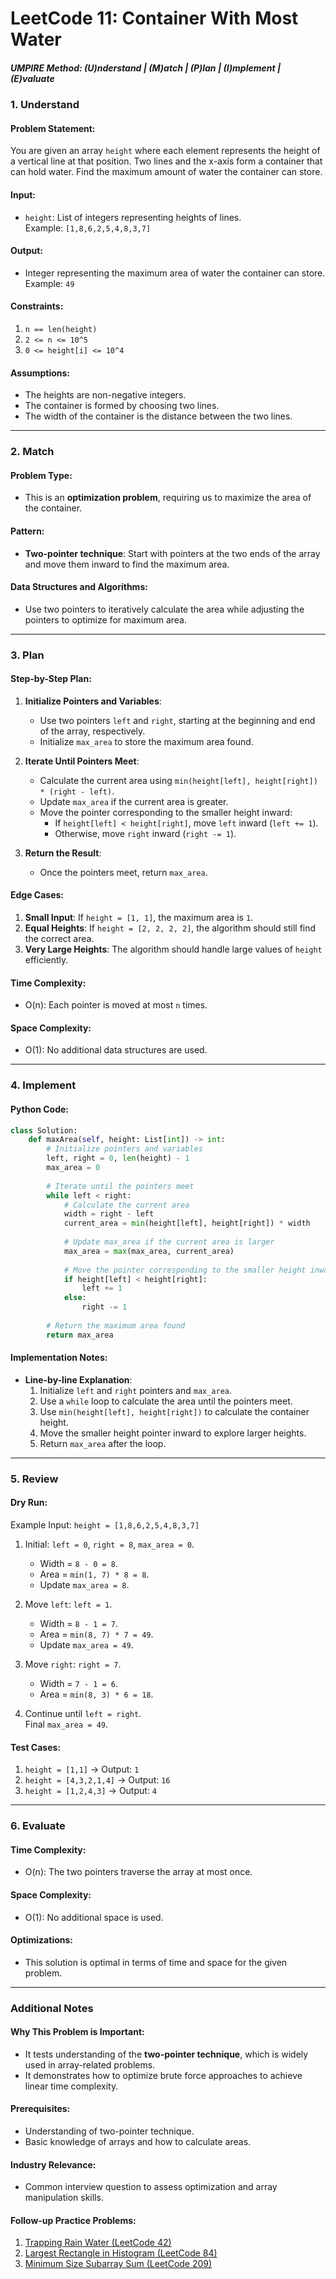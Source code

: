 
# LeetCode 11: Container With Most Water

##### UMPIRE Method: (U)nderstand | (M)atch | (P)lan | (I)mplement | (E)valuate

### **1. Understand**

#### Problem Statement:
You are given an array `height` where each element represents the height of a vertical line at that position. Two lines and the x-axis form a container that can hold water. Find the maximum amount of water the container can store.

#### Input:
- `height`: List of integers representing heights of lines.  
  Example: `[1,8,6,2,5,4,8,3,7]`

#### Output:
- Integer representing the maximum area of water the container can store.  
  Example: `49`

#### Constraints:
1. `n == len(height)`
2. `2 <= n <= 10^5`
3. `0 <= height[i] <= 10^4`

#### Assumptions:
- The heights are non-negative integers.
- The container is formed by choosing two lines.
- The width of the container is the distance between the two lines.

---

### **2. Match**

#### Problem Type:
- This is an **optimization problem**, requiring us to maximize the area of the container.

#### Pattern:
- **Two-pointer technique**: Start with pointers at the two ends of the array and move them inward to find the maximum area.

#### Data Structures and Algorithms:
- Use two pointers to iteratively calculate the area while adjusting the pointers to optimize for maximum area.

---

### **3. Plan**

#### Step-by-Step Plan:
1. **Initialize Pointers and Variables**:
   - Use two pointers `left` and `right`, starting at the beginning and end of the array, respectively.
   - Initialize `max_area` to store the maximum area found.

2. **Iterate Until Pointers Meet**:
   - Calculate the current area using `min(height[left], height[right]) * (right - left)`.
   - Update `max_area` if the current area is greater.
   - Move the pointer corresponding to the smaller height inward:
     - If `height[left] < height[right]`, move `left` inward (`left += 1`).
     - Otherwise, move `right` inward (`right -= 1`).

3. **Return the Result**:
   - Once the pointers meet, return `max_area`.

#### Edge Cases:
1. **Small Input**: If `height = [1, 1]`, the maximum area is `1`.
2. **Equal Heights**: If `height = [2, 2, 2, 2]`, the algorithm should still find the correct area.
3. **Very Large Heights**: The algorithm should handle large values of `height` efficiently.

#### Time Complexity:
- O(n): Each pointer is moved at most `n` times.

#### Space Complexity:
- O(1): No additional data structures are used.

---

### **4. Implement**

#### Python Code:
```python
class Solution:
    def maxArea(self, height: List[int]) -> int:
        # Initialize pointers and variables
        left, right = 0, len(height) - 1
        max_area = 0
        
        # Iterate until the pointers meet
        while left < right:
            # Calculate the current area
            width = right - left
            current_area = min(height[left], height[right]) * width
            
            # Update max_area if the current area is larger
            max_area = max(max_area, current_area)
            
            # Move the pointer corresponding to the smaller height inward
            if height[left] < height[right]:
                left += 1
            else:
                right -= 1
        
        # Return the maximum area found
        return max_area
```

#### Implementation Notes:
- **Line-by-line Explanation**:
  1. Initialize `left` and `right` pointers and `max_area`.
  2. Use a `while` loop to calculate the area until the pointers meet.
  3. Use `min(height[left], height[right])` to calculate the container height.
  4. Move the smaller height pointer inward to explore larger heights.
  5. Return `max_area` after the loop.

---

### **5. Review**

#### Dry Run:
Example Input: `height = [1,8,6,2,5,4,8,3,7]`

1. Initial: `left = 0`, `right = 8`, `max_area = 0`.
   - Width = `8 - 0 = 8`.
   - Area = `min(1, 7) * 8 = 8`.
   - Update `max_area = 8`.

2. Move `left`: `left = 1`.
   - Width = `8 - 1 = 7`.
   - Area = `min(8, 7) * 7 = 49`.
   - Update `max_area = 49`.

3. Move `right`: `right = 7`.
   - Width = `7 - 1 = 6`.
   - Area = `min(8, 3) * 6 = 18`.

4. Continue until `left = right`.  
   Final `max_area = 49`.

#### Test Cases:
1. `height = [1,1]` → Output: `1`
2. `height = [4,3,2,1,4]` → Output: `16`
3. `height = [1,2,4,3]` → Output: `4`

---

### **6. Evaluate**

#### Time Complexity:
- O(n): The two pointers traverse the array at most once.

#### Space Complexity:
- O(1): No additional space is used.

#### Optimizations:
- This solution is optimal in terms of time and space for the given problem.

---

### **Additional Notes**

#### Why This Problem is Important:
- It tests understanding of the **two-pointer technique**, which is widely used in array-related problems.
- It demonstrates how to optimize brute force approaches to achieve linear time complexity.

#### Prerequisites:
- Understanding of two-pointer technique.
- Basic knowledge of arrays and how to calculate areas.

#### Industry Relevance:
- Common interview question to assess optimization and array manipulation skills.

#### Follow-up Practice Problems:
1. [Trapping Rain Water (LeetCode 42)](https://leetcode.com/problems/trapping-rain-water/)
2. [Largest Rectangle in Histogram (LeetCode 84)](https://leetcode.com/problems/largest-rectangle-in-histogram/)
3. [Minimum Size Subarray Sum (LeetCode 209)](https://leetcode.com/problems/minimum-size-subarray-sum/)
